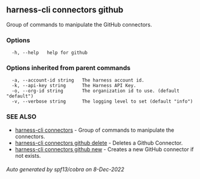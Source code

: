## harness-cli connectors github

Group of commands to manipulate the GitHub connectors.

### Options

```
  -h, --help   help for github
```

### Options inherited from parent commands

```
  -a, --account-id string   The harness account id.
  -k, --api-key string      The Harness API Key.
  -o, --org-id string       The organization id to use. (default "default")
  -v, --verbose string      The logging level to set (default "info")
```

### SEE ALSO

* [harness-cli connectors](harness-cli_connectors.md)	 - Group of commands to manipulate the connectors.
* [harness-cli connectors github delete](harness-cli_connectors_github_delete.md)	 - Deletes a Github Connector.
* [harness-cli connectors github new](harness-cli_connectors_github_new.md)	 - Creates a new GitHub connector if not exists.

###### Auto generated by spf13/cobra on 8-Dec-2022

